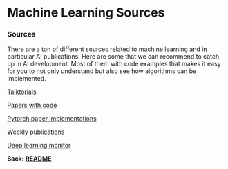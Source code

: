 # Machine Learning Sources


### Sources

There are a ton of different sources related to machine learning and in particular AI publications.
Here are some that we can recommend to catch up in AI development. Most of them with code examples that makes it easy for you to not only understand but also see how algorithms can be implemented.

[Talktorials](https://projects.volkamerlab.org/teachopencadd/talktorials.html)

[Papers with code](https://paperswithcode.com/sota)

[Pytorch paper implementations](https://nn.labml.ai/)

[Weekly publications](https://papers.labml.ai/papers/weekly)

[Deep learning monitor](https://deeplearn.org/)

__Back:__ [__README__](/README.md)
